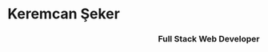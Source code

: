 <div>
  <h1 align="left">Keremcan Şeker</h1>
  <h3 align="right">Full Stack Web Developer</h3>
</div>

<!-- <img align="center" alt="Coding" width="400" src="https://user-images.githubusercontent.com/74038190/225813708-98b745f2-7d22-48cf-9150-083f1b00d6c9.gif" > -->


